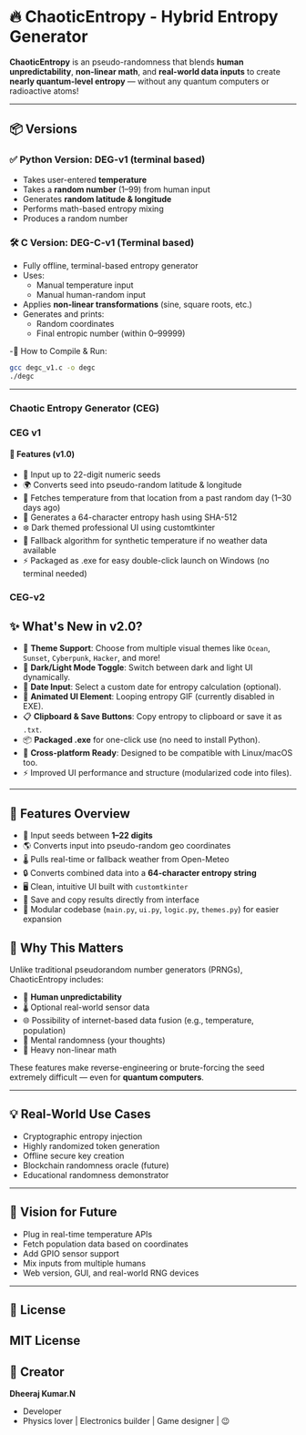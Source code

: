 # 🔥 ChaoticEntropy - Hybrid Entropy Generator 

 **ChaoticEntropy** is an pseudo-randomness that blends **human unpredictability**, **non-linear math**, and **real-world data inputs** to create **nearly quantum-level entropy** — without any quantum computers or radioactive atoms!

---

## 📦 Versions

### ✅ Python Version: DEG-v1 (terminal based)
- Takes user-entered **temperature**
- Takes a **random number** (1–99) from human input
- Generates **random latitude & longitude**
- Performs math-based entropy mixing
- Produces a random number

### 🛠 C Version: DEG-C-v1 (Terminal based)
- Fully offline, terminal-based entropy generator
- Uses:
  - Manual temperature input
  - Manual human-random input
- Applies **non-linear transformations** (sine, square roots, etc.)
- Generates and prints:
  - Random coordinates
  - Final entropic number (within 0–99999)

-🔧 How to Compile & Run:
```bash
gcc degc_v1.c -o degc
./degc
```

---

### Chaotic Entropy Generator (CEG) 
### CEG v1
#### 🚀 Features (v1.0)
- 📌 Input up to 22-digit numeric seeds
- 🌍 Converts seed into pseudo-random latitude & longitude
- 📅 Fetches temperature from that location from a past random day (1–30 days ago)
- 🧠 Generates a 64-character entropy hash using SHA-512
- ❄️ Dark themed professional UI using customtkinter
- 🔁 Fallback algorithm for synthetic temperature if no weather data available
- ⚡ Packaged as .exe for easy double-click launch on Windows (no terminal needed)


### CEG-v2
## ✨ What's New in v2.0?

- 🎨 **Theme Support**: Choose from multiple visual themes like `Ocean`, `Sunset`, `Cyberpunk`, `Hacker`, and more!
- 🌙 **Dark/Light Mode Toggle**: Switch between dark and light UI dynamically.
- 📅 **Date Input**: Select a custom date for entropy calculation (optional).
- 🔁 **Animated UI Element**: Looping entropy GIF (currently disabled in EXE).
- 📋 **Clipboard & Save Buttons**: Copy entropy to clipboard or save it as `.txt`.
- 📦 **Packaged .exe** for one-click use (no need to install Python).
- 📁 **Cross-platform Ready**: Designed to be compatible with Linux/macOS too.
- ⚡ Improved UI performance and structure (modularized code into files).

---

## 🚀 Features Overview

- 🔢 Input seeds between **1–22 digits**
- 🌎 Converts input into pseudo-random geo coordinates
- 🌡 Pulls real-time or fallback weather from Open-Meteo
- 🔒 Converts combined data into a **64-character entropy string**
- 🖥 Clean, intuitive UI built with `customtkinter`
- 📁 Save and copy results directly from interface
- 🧪 Modular codebase (`main.py`, `ui.py`, `logic.py`, `themes.py`) for easier expansion
## 🔐 Why This Matters

Unlike traditional pseudorandom number generators (PRNGs), ChaoticEntropy includes:

- 🎯 **Human unpredictability**
- 🌡️ Optional real-world sensor data
- 🌐 Possibility of internet-based data fusion (e.g., temperature, population)
- 🧠 Mental randomness (your thoughts)
- 🧮 Heavy non-linear math

These features make reverse-engineering or brute-forcing the seed extremely difficult — even for **quantum computers**.

---

## 💡 Real-World Use Cases

- Cryptographic entropy injection
- Highly randomized token generation
- Offline secure key creation
- Blockchain randomness oracle (future)
- Educational randomness demonstrator

---

## 🧠 Vision for Future

- Plug in real-time temperature APIs
- Fetch population data based on coordinates
- Add GPIO sensor support
- Mix inputs from multiple humans
- Web version, GUI, and real-world RNG devices

---

## 📜 License
MIT License 
---

## 👑 Creator
**Dheeraj Kumar.N**
- Developer 
- Physics lover | Electronics builder | Game designer | 😉
